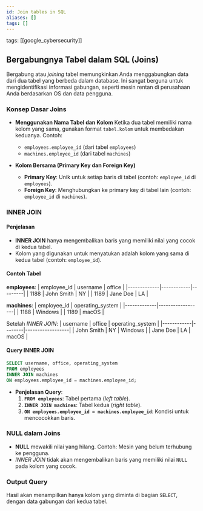 ```yaml
---
id: Join tables in SQL
aliases: []
tags: []
---
```


tags: [[google_cybersecurity]]

## Bergabungnya Tabel dalam SQL (Joins)

Bergabung atau _joining_ tabel memungkinkan Anda menggabungkan data dari dua tabel yang berbeda dalam database. Ini sangat berguna untuk mengidentifikasi informasi gabungan, seperti mesin rentan di perusahaan Anda berdasarkan OS dan data pengguna.

### Konsep Dasar Joins

- **Menggunakan Nama Tabel dan Kolom**
  Ketika dua tabel memiliki nama kolom yang sama, gunakan format `tabel.kolom` untuk membedakan keduanya. Contoh:

  - `employees.employee_id` (dari tabel `employees`)
  - `machines.employee_id` (dari tabel `machines`)

- **Kolom Bersama (Primary Key dan Foreign Key)**
  - **Primary Key**: Unik untuk setiap baris di tabel (contoh: `employee_id` di `employees`).
  - **Foreign Key**: Menghubungkan ke primary key di tabel lain (contoh: `employee_id` di `machines`).

### INNER JOIN

#### Penjelasan

- **INNER JOIN** hanya mengembalikan baris yang memiliki nilai yang cocok di kedua tabel.
- Kolom yang digunakan untuk menyatukan adalah kolom yang sama di kedua tabel (contoh: `employee_id`).

#### Contoh Tabel

**employees**:
| employee_id | username | office |
|-------------|------------|---------|
| 1188 | John Smith | NY |
| 1189 | Jane Doe | LA |

**machines**:
| employee_id | operating_system |
|-------------|------------------|
| 1188 | Windows |
| 1189 | macOS |

Setelah _INNER JOIN_:
| username | office | operating_system |
|------------|--------|------------------|
| John Smith | NY | Windows |
| Jane Doe | LA | macOS |

#### Query INNER JOIN

```sql
SELECT username, office, operating_system
FROM employees
INNER JOIN machines
ON employees.employee_id = machines.employee_id;
```

- **Penjelasan Query**:
  1. **`FROM employees`**: Tabel pertama (_left table_).
  2. **`INNER JOIN machines`**: Tabel kedua (_right table_).
  3. **`ON employees.employee_id = machines.employee_id`**: Kondisi untuk mencocokkan baris.

### NULL dalam Joins

- **NULL** mewakili nilai yang hilang. Contoh: Mesin yang belum terhubung ke pengguna.
- _INNER JOIN_ tidak akan mengembalikan baris yang memiliki nilai `NULL` pada kolom yang cocok.

### Output Query

Hasil akan menampilkan hanya kolom yang diminta di bagian `SELECT`, dengan data gabungan dari kedua tabel.
